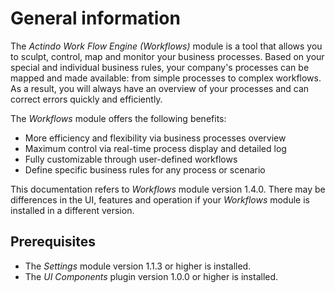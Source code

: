 # General information

The *Actindo Work Flow Engine (Workflows)* module is a tool that allows you to sculpt, control, map and monitor your business processes. Based on your special and individual business rules, your company's processes can be mapped and made available: from simple processes to complex workflows. As a result, you will always have an overview of your processes and can correct errors quickly and efficiently.

The *Workflows* module offers the following benefits:
- More efficiency and flexibility via business processes overview
- Maximum control via real-time process display and detailed log
- Fully customizable through user-defined workflows
- Define specific business rules for any process or scenario

This documentation refers to *Workflows* module version 1.4.0. There may be differences in the UI, features and operation if your *Workflows* module is installed in a different version.


## Prerequisites

- The *Settings* module version 1.1.3 or higher is installed.
- The *UI Components* plugin version 1.0.0 or higher is installed.
